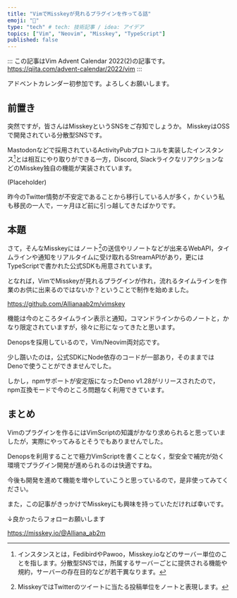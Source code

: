 ```yaml
---
title: "VimでMisskeyが見れるプラグインを作ってる話"
emoji: "💬"
type: "tech" # tech: 技術記事 / idea: アイデア
topics: ["Vim", "Neovim", "Misskey", "TypeScript"]
published: false
---
```


:::
この記事はVim Advent Calendar 2022(2)の記事です。
https://qiita.com/advent-calendar/2022/vim
:::

アドベントカレンダー初参加です。よろしくお願いします。

## 前置き

突然ですが，皆さんはMisskeyというSNSをご存知でしょうか。
MisskeyはOSSで開発されている分散型SNSです。

Mastodonなどで採用されているActivityPubプロトコルを実装したインスタンス[^1]とは相互にやり取りができる一方，Discord, SlackライクなリアクションなどのMisskey独自の機能が実装されています。

[^1]: インスタンスとは，FedibirdやPawoo，Misskey.ioなどのサーバー単位のことを指します。分散型SNSでは，所属するサーバーごとに提供される機能や規約，サーバーの存在目的などが若干異なります。

(Placeholder)

昨今のTwitter情勢が不安定であることから移行している人が多く，かくいう私も移民の一人で，一ヶ月ほど前に引っ越してきたばかりです。

## 本題

さて，そんなMisskeyにはノート[^2]の送信やリノートなどが出来るWebAPI，タイムラインや通知をリアルタイムに受け取れるStreamAPIがあり，更にはTypeScriptで書かれた公式SDKも用意されています。

[^2]: MisskeyではTwitterのツイートに当たる投稿単位をノートと表現します。

となれば，VimでMisskeyが見れるプラグインが作れ，流れるタイムラインを作業のお供に出来るのではないか？ということで制作を始めました。

https://github.com/Allianaab2m/vimskey

機能は今のところタイムライン表示と通知，コマンドラインからのノートと，かなり限定されていますが，徐々に形になってきたと思います。

Denopsを採用しているので，Vim/Neovim両対応です。

少し躓いたのは，公式SDKにNode依存のコードが一部あり，そのままではDenoで使うことができませんでした。

しかし，npmサポートが安定版になったDeno v1.28がリリースされたので，npm互換モードで今のところ問題なく利用できています。

## まとめ

Vimのプラグインを作るにはVimScriptの知識がかなり求められると思っていましたが，実際にやってみるとそうでもありませんでした。

Denopsを利用することで極力VimScriptを書くことなく，型安全で補完が効く環境でプラグイン開発が進められるのは快適ですね。

今後も開発を進めて機能を増やしていこうと思っているので，是非使ってみてください。

また，この記事がきっかけでMisskeyにも興味を持っていただければ幸いです。

↓良かったらフォローお願いします

https://misskey.io/@Alliana_ab2m

